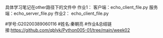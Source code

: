具体学习笔记在other路径下的文件中
作业1：
    客户端：echo_client_file.py
    服务端：echo_server_file.py
作业2：
    echo_client_file.py

#学号:G20200389060116
#姓名:秦朝亮
#作业&总结链接:https://github.com/qblyk/Python005-01/tree/main/week02